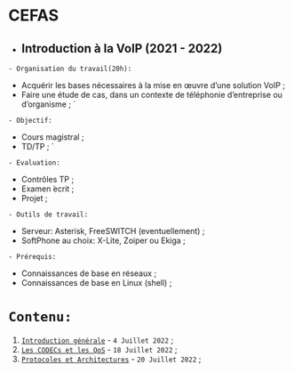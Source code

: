 # CEFAS
 * ##  Introduction à la VoIP (2021 - 2022)

``` - Organisation du travail(20h): ```
 * Acquérir les bases nécessaires à la mise en œuvre d’une solution VoIP ;
 * Faire une étude de cas, dans un contexte de téléphonie d’entreprise ou d’organisme ; ́
 
 ``` - Objectif: ```
 * Cours magistral ;
 * TD/TP ; ́
 
``` - Evaluation: ```
 * Contrôles TP ;
 * Examen  ́ecrit ;
 * Projet ;
 
``` - Outils de travail: ```
 * Serveur: Asterisk, FreeSWITCH (eventuellement) ;
 * SoftPhone au choix: X-Lite, Zoiper ou Ekiga ;
 
``` - Prérequis: ```
 * Connaissances de base en réseaux ;
 * Connaissances de base en Linux (shell) ;
 
 # ``` Contenu: ```
 1. [`Introduction générale`](https://github.com/pape-barro/CEFAS/blob/main/introduction_generale.pdf) - ``` 4 Juillet 2022 ``` ;
 2. [`Les CODECs et les QoS`](https://github.com/pape-barro/CEFAS/blob/main/qos-codec.pdf) - ``` 18 Juillet 2022 ``` ;
 3. [`Protocoles et Architectures`](https://github.com/pape-barro/CEFAS/blob/main/qos-codec.pdf) - ``` 20 Juillet 2022 ``` ;

